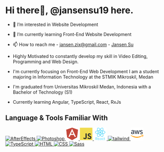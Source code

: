 # Hi there👋, @jansensu19 here. 
- 👀 I’m interested in Website Development
- 🌱 I’m currently learning Front-End Website Development
- 📫 How to reach me - jansen.zix@gmail.com - <a href="https://linkedin.com/in/jansen-su-4a7471193" target="_blank">Jansen Su</a>
- Highly Motivated to constantly develop my skill in Video Editing, Programming and Web Design.
  
- I'm currently focusing on Front-End Web Development I am a student majoring in Information Technology at the STMIK Mikroskil, Medan 

- I'm graduated from Universitas Mikroskil Medan, Indonesia with a Bachelor of Technology (S1)

- Currently learning Angular, TypeScript, React, RxJs

## Language & Tools Familiar With

<p align="left">
       <a href="#" target="_blank"> <img src="https://www.adobe.com/content/dam/cc/us/en/products/ccoverview/ae_cc_app_RGB.svg" alt="AfterEffects" width="40" height="40"/> </a>
  <a href="#" target="_blank"> <img src="https://www.adobe.com/content/dam/shared/images/product-icons/svg/photoshop.svg" alt="Photoshop" width="40" height="40"/> </a>
     <a href="https://angular.io/" target="_blank"> <img src="https://github.com/devicons/devicon/blob/master/icons/angularjs/angularjs-plain.svg" alt="AngularJS" width="40" height="40"/> </a> 
        <a href="https://developer.mozilla.org/en-US/docs/Web/JavaScript" target="_blank"> <img src="https://raw.githubusercontent.com/devicons/devicon/master/icons/javascript/javascript-original.svg" alt="javascript" width="40" height="40"/> </a>
      <a href="https://reactjs.org/" target="_blank"> <img src="https://raw.githubusercontent.com/devicons/devicon/master/icons/react/react-original-wordmark.svg" alt="react" width="40" height="40"/> </a>
    <a href="https://tailwindcss.com/" target="_blank"> <img src="https://www.vectorlogo.zone/logos/tailwindcss/tailwindcss-icon.svg" alt="tailwind" width="40" height="40"/> </a>
     <a href="https://aws.amazon.com/" target="_blank"> <img src="https://github.com/devicons/devicon/blob/master/icons/amazonwebservices/amazonwebservices-original-wordmark.svg" alt="AWS" width="40" height="40"/> </a>
  <a href="https://www.typescriptlang.org/" target="_blank"> <img src="https://upload.wikimedia.org/wikipedia/commons/thumb/4/4c/Typescript_logo_2020.svg/768px-Typescript_logo_2020.svg.png?20221110153201" alt="TypeScript" width="40" height="40"/> </a>
  <a href="#" target="_blank"> <img src="https://upload.wikimedia.org/wikipedia/commons/thumb/6/61/HTML5_logo_and_wordmark.svg/195px-HTML5_logo_and_wordmark.svg.png" alt="HTML" width="40" height="40"/> </a>
  <a href="#" target="_blank"> <img src="https://upload.wikimedia.org/wikipedia/commons/thumb/d/d5/CSS3_logo_and_wordmark.svg/180px-CSS3_logo_and_wordmark.svg.png" alt="CSS" width="40" height="40"/> </a>
  <a href="https://sass-lang.com/" target="_blank"> <img src="https://sass-lang.com/assets/img/logos/logo.svg" alt="Sass" width="40" height="40"/> </a>
</p>
  
<!---
jansensu19/jansensu19 is a ✨ special ✨ repository because its `README.md` (this file) appears on your GitHub profile.
You can click the Preview link to take a look at your changes.
--->
